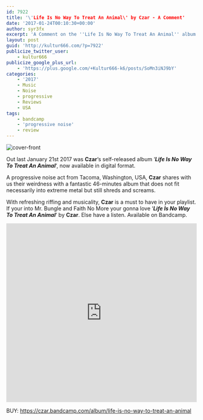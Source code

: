 ```yaml
---
id: 7922
title: '\'Life Is No Way To Treat An Animal\' by Czar - A Comment'
date: '2017-01-24T00:10:30+00:00'
author: syr3fx
excerpt: 'A Comment on the ''Life Is No Way To Treat An Animal'' album by CZAR (2017).'
layout: post
guid: 'http://kultur666.com/?p=7922'
publicize_twitter_user:
    - kultur666
publicize_google_plus_url:
    - 'https://plus.google.com/+Kultur666-k6/posts/SoMn3iNJ9bY'
categories:
    - '2017'
    - Music
    - Noise
    - progressive
    - Reviews
    - USA
tags:
    - bandcamp
    - 'progressive noise'
    - review
---
```


![cover-front](http://localhost:8080/wp-content/uploads/2017/01/cover-front.jpg)

Out last January 21st 2017 was **Czar**‘s self-released album ‘***Life Is No Way To Treat An Animal***‘, now available in digital format.

A progressive noise act from Tacoma, Washington, USA, **Czar** shares with us their weirdness with a fantastic 46-minutes album that does not fit necessarily into extreme metal but still shreds and screams.

With refreshing riffing and musicality, **Czar** is a must to have in your playlist. If your into Mr. Bungle and Faith No More your gonna love ‘***Life Is No Way To Treat An Animal***‘ by **Czar**. Else have a listen. Available on Bandcamp.

<iframe style="border: 0; width: 100%; height: 472px;" src="https://bandcamp.com/EmbeddedPlayer/album=3373186456/size=large/bgcol=333333/linkcol=e99708/tracklist=false/transparent=true/" seamless></iframe>

BUY: <https://czar.bandcamp.com/album/life-is-no-way-to-treat-an-animal>